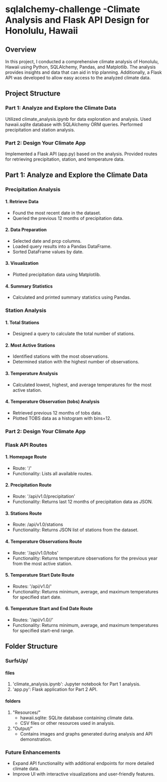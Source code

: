 # sqlalchemy-challenge -Climate Analysis and Flask API Design for Honolulu, Hawaii

## Overview
In this project, I conducted a comprehensive climate analysis of Honolulu, Hawaii using Python, SQLAlchemy, Pandas, and Matplotlib. The analysis provides insights and data that can aid in trip planning. Additionally, a Flask API was developed to allow easy access to the analyzed climate data.

## Project Structure

### Part 1: Analyze and Explore the Climate Data
Utilized climate_analysis.ipynb for data exploration and analysis.
Used hawaii.sqlite database with SQLAlchemy ORM queries.
Performed precipitation and station analysis.

### Part 2: Design Your Climate App
Implemented a Flask API (app.py) based on the analysis.
Provided routes for retrieving precipitation, station, and temperature data.

## Part 1: Analyze and Explore the Climate Data

### Precipitation Analysis

#### 1. Retrieve Data
- Found the most recent date in the dataset.
- Queried the previous 12 months of precipitation data.

#### 2. Data Preparation
- Selected date and prcp columns.
- Loaded query results into a Pandas DataFrame.
- Sorted DataFrame values by date.

#### 3. Visualization
- Plotted precipitation data using Matplotlib.

#### 4. Summary Statistics
- Calculated and printed summary statistics using Pandas.

### Station Analysis
#### 1. Total Stations
- Designed a query to calculate the total number of stations.

#### 2. Most Active Stations
- Identified stations with the most observations.
- Determined station with the highest number of observations.

#### 3. Temperature Analysis
- Calculated lowest, highest, and average temperatures for the most active station.

#### 4. Temperature Observation (tobs) Analysis
- Retrieved previous 12 months of tobs data.
- Plotted TOBS data as a histogram with bins=12.

### Part 2: Design Your Climate App
### Flask API Routes

#### 1. Homepage Route
 - Route: '/'
 - Functionality: Lists all available routes.

#### 2. Precipitation Route
- Route: '/api/v1.0/precipitation'
- Functionality: Returns last 12 months of precipitation data as JSON.

#### 3. Stations Route
- Route: /api/v1.0/stations
- Functionality: Returns JSON list of stations from the dataset.

#### 4. Temperature Observations Route
- Route: '/api/v1.0/tobs'
- Functionality: Returns temperature observations for the previous year from the most active station.

#### 5. Temperature Start Date Route
- Routes: '/api/v1.0/<start>'
- Functionality: Returns minimum, average, and maximum temperatures for specified start date.
#### 6. Temperature Start and End Date Route
- Routes: '/api/v1.0/<start>/<end>'
- Functionality: Returns minimum, average, and maximum temperatures for specified start-end range.

## Folder Structure
### SurfsUp/
#### files
1. 'climate_analysis.ipynb': Jupyter notebook for Part 1 analysis.
2. 'app.py': Flask application for Part 2 API.
#### folders
1. "Resources/"
    - hawaii.sqlite: SQLite database containing climate data.
    - CSV files or other resources used in analysis.
2. "Output/"
    - Contains images and graphs generated during analysis and API demonstration.


### Future Enhancements
- Expand API functionality with additional endpoints for more detailed climate data.
- Improve UI with interactive visualizations and user-friendly features.